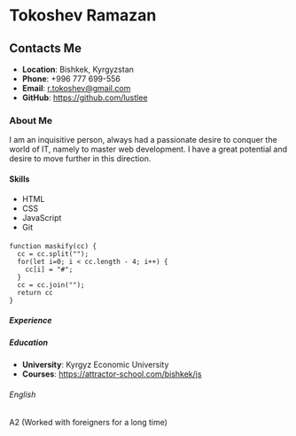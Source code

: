 # Tokoshev Ramazan

## Contacts Me
* __Location__: Bishkek, Kyrgyzstan
* __Phone__: +996 777 699-556
* __Email__: r.tokoshev@gmail.com
* __GitHub__: https://github.com/lustlee

### About Me
I am an inquisitive person, always had a passionate desire to conquer the world of IT, namely to master web development. I have a great potential and desire to move further in this direction.

#### Skills
* HTML
* CSS
* JavaScript
* Git


#### 
```
function maskify(cc) {
  cc = cc.split("");
  for(let i=0; i < cc.length - 4; i++) {
    cc[i] = "#";
  }
  cc = cc.join("");
  return cc
}
```

##### Experience

##### Education
* __University__: Kyrgyz Economic University
* __Courses__: https://attractor-school.com/bishkek/js

###### English
A2 (Worked with foreigners for a long time)
